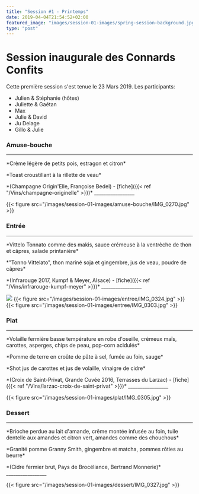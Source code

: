 ```yaml
---
title: "Session #1 - Printemps"
date: 2019-04-04T21:54:52+02:00
featured_image: "images/session-01-images/spring-session-background.jpg"
type: "post"
---
```


# Session inaugurale des Connards Confits

Cette première session s'est tenue le 23 Mars 2019.
Les participants:

  * Julien & Stéphanie (hôtes)
  * Juliette & Gaétan
  * Max
  * Julie & David
  * Ju Delage
  * Gillo & Julie

### Amuse-bouche

_________________
  <p>*Crème légère de petits pois, estragon et citron*<br>
  <p>*Toast croustillant à la rillette de veau*<br>

  <p>*(Champagne Origin'Elle, Françoise Bedel) - [fiche]({{< ref "/Vins/champagne-originelle" >}})*
_________________

{{< figure src="/images/session-01-images/amuse-bouche/IMG_0270.jpg" >}}

### Entrée

_________________
  <p>*Vittelo Tonnato comme des makis, sauce crémeuse à la ventrèche de thon et câpres, salade printanière* <br>
  <p>*"Tonno Vittelato", thon mariné soja et gingembre, jus de veau, poudre de câpres*<br>

  <p>*(Infrarouge 2017, Kumpf & Meyer, Alsace) - [fiche]({{< ref "/Vins/infrarouge-kumpf-meyer" >}})*
_________________

![](/images/session-01-images/entree/IMG_0306.jpg)
{{< figure src="/images/session-01-images/entree/IMG_0324.jpg" >}}
{{< figure src="/images/session-01-images/entree/IMG_0303.jpg" >}}

### Plat

_________________
  <p>*Volaille fermière basse température en robe d'oseille, crémeux maïs, carottes, asperges, chips de peau, pop-corn acidulés*<br>
  <p>*Pomme de terre en croûte de pâte à sel, fumée au foin, sauge*<br>
  <p>*Shot jus de carottes et jus de volaille, vinaigre de cidre*<br>

  <p>*(Croix de Saint-Privat, Grande Cuvée 2016, Terrasses du Larzac) - [fiche]({{< ref "/Vins/larzac-croix-de-saint-privat" >}})*
_________________

{{< figure src="/images/session-01-images/plat/IMG_0305.jpg" >}}

### Dessert

_________________
  <p>*Brioche perdue au lait d'amande, crême montée infusée au foin, tuile dentelle aux amandes et citron vert, amandes comme des chouchous*<br>
  <p>*Granité pomme Granny Smith, gingembre et matcha, pommes rôties au beurre*<br>

  <p>*(Cidre fermier brut, Pays de Brocéliance, Bertrand Monnerie)*
_________________

{{< figure src="/images/session-01-images/dessert/IMG_0327.jpg" >}}
